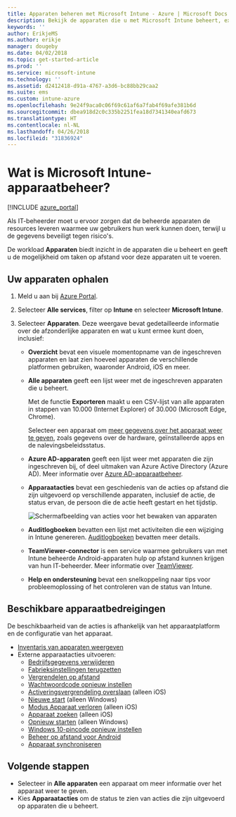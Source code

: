 ```yaml
---
title: Apparaten beheren met Microsoft Intune - Azure | Microsoft Docs
description: Bekijk de apparaten die u met Microsoft Intune beheert, exporteer een lijst met apparaten naar de CSV-indeling, bekijk apparaten die zijn gekoppeld aan Azure Active Directory, bekijk een wijzigingenlogboek van acties op het apparaat, gebruik TeamViewer-Connector waarmee IT-beheerders op afstand problemen met Android-apparaten kunnen oplossen en bekijk alle acties die u op uw apparaten kunt uitvoeren.
keywords: ''
author: ErikjeMS
ms.author: erikje
manager: dougeby
ms.date: 04/02/2018
ms.topic: get-started-article
ms.prod: ''
ms.service: microsoft-intune
ms.technology: ''
ms.assetid: d2412418-d91a-4767-a3d6-bc88bb29caa2
ms.suite: ems
ms.custom: intune-azure
ms.openlocfilehash: 9e24f9aca0c06f69c61af6a7fab4f69afe381b6d
ms.sourcegitcommit: dbea918d2c0c335b2251fea18d7341340eafd673
ms.translationtype: HT
ms.contentlocale: nl-NL
ms.lasthandoff: 04/26/2018
ms.locfileid: "31836924"
---
```

# <a name="what-is-microsoft-intune-device-management"></a>Wat is Microsoft Intune-apparaatbeheer?

[!INCLUDE [azure_portal](./includes/azure_portal.md)]

Als IT-beheerder moet u ervoor zorgen dat de beheerde apparaten de resources leveren waarmee uw gebruikers hun werk kunnen doen, terwijl u de gegevens beveiligt tegen risico's.

De workload **Apparaten** biedt inzicht in de apparaten die u beheert en geeft u de mogelijkheid om taken op afstand voor deze apparaten uit te voeren.

## <a name="get-to-your-devices"></a>Uw apparaten ophalen

1. Meld u aan bij [Azure Portal](https://portal.azure.com).
2. Selecteer **Alle services**, filter op **Intune** en selecteer **Microsoft Intune**.
3. Selecteer **Apparaten**. Deze weergave bevat gedetailleerde informatie over de afzonderlijke apparaten en wat u kunt ermee kunt doen, inclusief:

   - **Overzicht** bevat een visuele momentopname van de ingeschreven apparaten en laat zien hoeveel apparaten de verschillende platformen gebruiken, waaronder Android, iOS en meer.
   - **Alle apparaten** geeft een lijst weer met de ingeschreven apparaten die u beheert.

     Met de functie **Exporteren** maakt u een CSV-lijst van alle apparaten in stappen van 10.000 (Internet Explorer) of 30.000 (Microsoft Edge, Chrome).

     Selecteer een apparaat om [meer gegevens over het apparaat weer te geven](device-inventory.md), zoals gegevens over de hardware, geïnstalleerde apps en de nalevingsbeleidsstatus.

   - **Azure AD-apparaten** geeft een lijst weer met apparaten die zijn ingeschreven bij, of deel uitmaken van Azure Active Directory (Azure AD). Meer informatie over [Azure AD-apparaatbeheer](https://docs.microsoft.com/azure/active-directory/device-management-introduction).
   - **Apparaatacties** bevat een geschiedenis van de acties op afstand die zijn uitgevoerd op verschillende apparaten, inclusief de actie, de status ervan, de persoon die de actie heeft gestart en het tijdstip.

     ![Schermafbeelding van acties voor het bewaken van apparaten](./media/monitor-device-actions.png)

   - **Auditlogboeken** bevatten een lijst met activiteiten die een wijziging in Intune genereren. [Auditlogboeken](monitor-audit-logs.md) bevatten meer details.
   - **TeamViewer-connector** is een service waarmee gebruikers van met Intune beheerde Android-apparaten hulp op afstand kunnen krijgen van hun IT-beheerder. Meer informatie over [TeamViewer](device-profile-android-teamviewer.md).
   - **Help en ondersteuning** bevat een snelkoppeling naar tips voor probleemoplossing of het controleren van de status van Intune.

## <a name="available-device-actions"></a>Beschikbare apparaatbedreigingen
De beschikbaarheid van de acties is afhankelijk van het apparaatplatform en de configuratie van het apparaat.

- [Inventaris van apparaten weergeven](device-inventory.md)
- Externe apparaatacties uitvoeren:
    - [Bedrijfsgegevens verwijderen](devices-wipe.md#remove-company-data)
    - [Fabrieksinstellingen terugzetten](devices-wipe.md#factory-reset)
    - [Vergrendelen op afstand](device-remote-lock.md)
    - [Wachtwoordcode opnieuw instellen](device-passcode-reset.md)
    - [Activeringsvergrendeling overslaan](device-activation-lock-bypass.md) (alleen iOS)
    - [Nieuwe start](device-fresh-start.md) (alleen Windows)
    - [Modus Apparaat verloren](device-lost-mode.md) (alleen iOS)
    - [Apparaat zoeken](device-locate.md) (alleen iOS)
    - [Opnieuw starten](device-restart.md) (alleen Windows)
    - [Windows 10-pincode opnieuw instellen](device-windows-pin-reset.md)
    - [Beheer op afstand voor Android](device-profile-android-teamviewer.md)
    - [Apparaat synchroniseren](device-sync.md)

## <a name="next-steps"></a>Volgende stappen

- Selecteer in **Alle apparaten** een apparaat om meer informatie over het apparaat weer te geven.
- Kies **Apparaatacties** om de status te zien van acties die zijn uitgevoerd op apparaten die u beheert.
